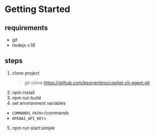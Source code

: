 # Getting Started

## requirements

* git 
* nodejs v.18

## steps

1. clone project
    > git clone https://github.com/bsorrentino/copilot-cli-agent.git
2. npm install
3. npm run build
4. set environment variables
 * `COMMANDS_PATH`=<project path>/commands
 * `OPENAI_API_KEY`=<openai key>
5. npm run start:simple